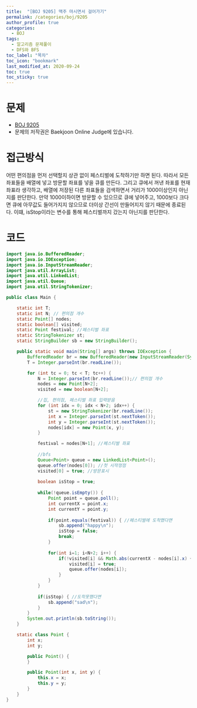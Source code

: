 ```yaml
---
title:  "[BOJ 9205] 맥주 마시면서 걸어가기"
permalink: /categories/boj/9205
author_profile: true
categories:
  - BOJ
tags:
  - 알고리즘 문제풀이
  - DFS와 BFS
toc_label: "목차"
toc_icon: "bookmark"
last_modified_at: 2020-09-24
toc: true
toc_sticky: true
---
```

# 문제
* [BOJ 9205](https://www.acmicpc.net/problem/9205)
* 문제의 저작권은 Baekjoon Online Judge에 있습니다.  

# 접근방식 
어떤 편의점을 먼저 선택할지 상관 없이 페스티벌에 도착하기만 하면 된다. 따라서 모든 좌표들을 배열에 넣고 방문할 좌표를 넣을 큐를 만든다. 그리고 큐에서 꺼낸 좌표를 현재 좌표라 생각하고, 배열에 저장된 다른 좌표들을 검색하면서 거리가 1000이상인지 아닌지를 판단한다. 만약 1000이하이면 방문할 수 있으므로 큐에 넣어주고, 1000보다 크다면 큐에 아무값도 들어가지지 않으므로 더이상 간선이 만들어지지 않기 때문에 종료된다. 이떄, isStop이라는 변수를 통해 페스티벌까지 갔는지 아닌지를 판단한다.  


# 코드
```java
import java.io.BufferedReader;
import java.io.IOException;
import java.io.InputStreamReader;
import java.util.ArrayList;
import java.util.LinkedList;
import java.util.Queue;
import java.util.StringTokenizer;

public class Main {

	static int T;
	static int N; // 편의점 개수
	static Point[] nodes;
	static boolean[] visited;
	static Point festival; //페스티벌 좌표
	static StringTokenizer st;
	static StringBuilder sb = new StringBuilder();

	public static void main(String[] args) throws IOException {
		BufferedReader br = new BufferedReader(new InputStreamReader(System.in));
		T = Integer.parseInt(br.readLine());

		for (int tc = 0; tc < T; tc++) {
			N = Integer.parseInt(br.readLine());// 편의점 개수
			nodes = new Point[N+2];
			visited = new boolean[N+2];

			//집, 편의점, 페스티벌 좌표 입력받음
			for (int idx = 0; idx < N+2; idx++) {
				st = new StringTokenizer(br.readLine());
				int x = Integer.parseInt(st.nextToken());
				int y = Integer.parseInt(st.nextToken());
				nodes[idx] = new Point(x, y);
			}

			festival = nodes[N+1]; //페스티벌 좌표
			
			//bfs
			Queue<Point> queue = new LinkedList<Point>();
			queue.offer(nodes[0]); //첫 시작정점
			visited[0] = true; //방문표시
			
			boolean isStop = true;
			
			while(!queue.isEmpty()) {
				Point point = queue.poll();
				int currentX = point.x;
				int currentY = point.y;
				
				if(point.equals(festival)) { //페스티벌에 도착했다면
					sb.append("happy\n");
					isStop = false;
					break;
				}
				
				for(int i=1; i<N+2; i++) {
					if(!visited[i] && Math.abs(currentX - nodes[i].x) + Math.abs(currentY - nodes[i].y) <= 1000){
	    				visited[i] = true;
	    				queue.offer(nodes[i]);
	    			}
				}
			}
			
			if(isStop) { //도착못했다면
				sb.append("sad\n");
			}
		}
		System.out.println(sb.toString());
	}

	static class Point {
		int x;
		int y;

		public Point() {
		}

		public Point(int x, int y) {
			this.x = x;
			this.y = y;
		}
	}
}
```

